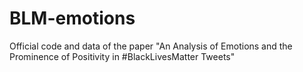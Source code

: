 # BLM-emotions
Official code and data of the paper "An Analysis of Emotions and the Prominence of Positivity in #BlackLivesMatter Tweets"
